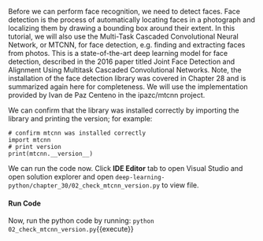 Before we can perform face recognition, we need to detect faces. Face detection is the process of
automatically locating faces in a photograph and localizing them by drawing a bounding box
around their extent. In this tutorial, we will also use the Multi-Task Cascaded Convolutional
Neural Network, or MTCNN, for face detection, e.g. finding and extracting faces from photos.
This is a state-of-the-art deep learning model for face detection, described in the 2016 paper
titled Joint Face Detection and Alignment Using Multitask Cascaded Convolutional Networks.
Note, the installation of the face detection library was covered in Chapter 28 and is summarized
again here for completeness. We will use the implementation provided by Ivan de Paz Centeno
in the ipazc/mtcnn project.


We can confirm that the library was installed correctly by importing the library and printing
the version; for example:

```
# confirm mtcnn was installed correctly
import mtcnn
# print version
print(mtcnn.__version__)
```

We can run the code now. Click **IDE Editor** tab to open Visual Studio and open solution explorer and open `deep-learning-python/chapter_30/02_check_mtcnn_version.py` to view file.

#### Run Code
Now, run the python code by running: `python 02_check_mtcnn_version.py`{{execute}}
